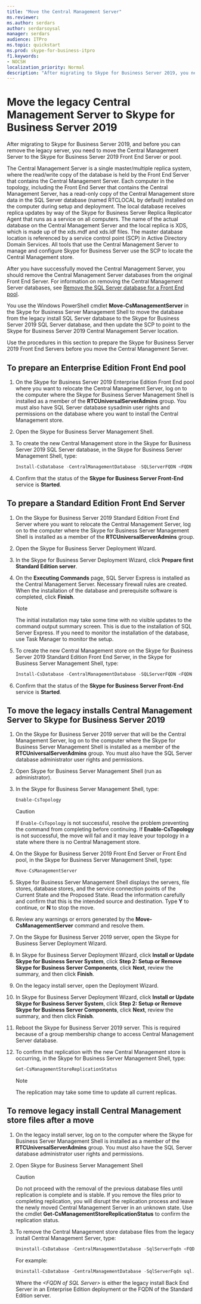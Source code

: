 ```yaml
---
title: "Move the Central Management Server"
ms.reviewer: 
ms.author: serdars
author: serdarsoysal
manager: serdars
audience: ITPro
ms.topic: quickstart
ms.prod: skype-for-business-itpro
f1.keywords:
- NOCSH
localization_priority: Normal
description: "After migrating to Skype for Business Server 2019, you need to move the Central Management Server to the Skype for Business Server 2019 Front End Server or pool, before you can remove the legacy server."
---
```


# Move the legacy Central Management Server to Skype for Business Server 2019

After migrating to Skype for Business Server 2019, and before you can remove the legacy server, you need to move the Central Management Server to the Skype for Business Server 2019 Front End Server or pool. 
  
The Central Management Server is a single master/multiple replica system, where the read/write copy of the database is held by the Front End Server that contains the Central Management Server. Each computer in the topology, including the Front End Server that contains the Central Management Server, has a read-only copy of the Central Management store data in the SQL Server database (named RTCLOCAL by default) installed on the computer during setup and deployment. The local database receives replica updates by way of the Skype for Business Server Replica Replicator Agent that runs as a service on all computers. The name of the actual database on the Central Management Server and the local replica is XDS, which is made up of the xds.mdf and xds.ldf files. The master database location is referenced by a service control point (SCP) in Active Directory Domain Services. All tools that use the Central Management Server to manage and configure Skype for Business Server use the SCP to locate the Central Management store.
  
After you have successfully moved the Central Management Server, you should remove the Central Management Server databases from the original Front End Server. For information on removing the Central Management Server databases, see [Remove the SQL Server database for a Front End pool](remove-the-sql-server-database-for-a-front-end-pool.md).
  
You use the Windows PowerShell cmdlet **Move-CsManagementServer** in the Skype for Business Server Management Shell to move the database from the legacy install SQL Server database to the Skype for Business Server 2019 SQL Server database, and then update the SCP to point to the Skype for Business Server 2019 Central Management Server location. 
  
Use the procedures in this section to prepare the Skype for Business Server 2019 Front End Servers before you move the Central Management Server.
  
## To prepare an Enterprise Edition Front End pool

1. On the Skype for Business Server 2019 Enterprise Edition Front End pool where you want to relocate the Central Management Server, log on to the computer where the Skype for Business Server Management Shell is installed as a member of the **RTCUniversalServerAdmins** group. You must also have SQL Server database sysadmin user rights and permissions on the database where you want to install the Central Management store. 
    
2. Open the Skype for Business Server Management Shell.
    
3. To create the new Central Management store in the Skype for Business Server 2019 SQL Server database, in the Skype for Business Server Management Shell, type:
    
   ```PowerShell
   Install-CsDatabase -CentralManagementDatabase -SQLServerFQDN <FQDN of your SQL Server> -SQLInstanceName <name of instance>
   ```

4. Confirm that the status of the **Skype for Business Server Front-End** service is **Started**.
    
## To prepare a Standard Edition Front End Server

1. On the Skype for Business Server 2019 Standard Edition Front End Server where you want to relocate the Central Management Server, log on to the computer where the Skype for Business Server Management Shell is installed as a member of the **RTCUniversalServerAdmins** group. 
    
2. Open the Skype for Business Server Deployment Wizard.
    
3. In the Skype for Business Server Deployment Wizard, click **Prepare first Standard Edition server**.
    
4. On the **Executing Commands** page, SQL Server Express is installed as the Central Management Server. Necessary firewall rules are created. When the installation of the database and prerequisite software is completed, click **Finish**.
    
    > [!NOTE]
    > The initial installation may take some time with no visible updates to the command output summary screen. This is due to the installation of SQL Server Express. If you need to monitor the installation of the database, use Task Manager to monitor the setup. 
  
5. To create the new Central Management store on the Skype for Business Server 2019 Standard Edition Front End Server, in the Skype for Business Server Management Shell, type: 
    
   ```PowerShell
   Install-CsDatabase -CentralManagementDatabase -SQLServerFQDN <FQDN of your Standard Edition Server> -SQLInstanceName <name of instance - RTC by default>
   ```

6. Confirm that the status of the **Skype for Business Server Front-End** service is **Started**.
    
## To move the legacy installs Central Management Server to Skype for Business Server 2019

1. On the Skype for Business Server 2019 server that will be the Central Management Server, log on to the computer where the Skype for Business Server Management Shell is installed as a member of the **RTCUniversalServerAdmins** group. You must also have the SQL Server database administrator user rights and permissions. 
    
2. Open Skype for Business Server Management Shell (run as administrator).
    
3. In the Skype for Business Server Management Shell, type: 
    
   ```PowerShell
   Enable-CsTopology
   ```

    > [!CAUTION]
    > If `Enable-CsTopology` is not successful, resolve the problem preventing the command from completing before continuing. If **Enable-CsTopology** is not successful, the move will fail and it may leave your topology in a state where there is no Central Management store. 
  
4. On the Skype for Business Server 2019 Front End Server or Front End pool, in the Skype for Business Server Management Shell, type: 
    
   ```PowerShell
   Move-CsManagementServer
   ```

5. Skype for Business Server Management Shell displays the servers, file stores, database stores, and the service connection points of the Current State and the Proposed State. Read the information carefully and confirm that this is the intended source and destination. Type **Y** to continue, or **N** to stop the move. 
    
6. Review any warnings or errors generated by the **Move-CsManagementServer** command and resolve them. 
    
7. On the Skype for Business Server 2019 server, open the Skype for Business Server Deployment Wizard. 
    
8. In Skype for Business Server Deployment Wizard, click **Install or Update Skype for Business Server System**, click **Step 2: Setup or Remove Skype for Business Server Components**, click **Next**, review the summary, and then click **Finish**. 
    
9. On the legacy install server, open the Deployment Wizard. 
    
10. In Skype for Business Server Deployment Wizard, click **Install or Update Skype for Business Server System**, click **Step 2: Setup or Remove Skype for Business Server Components**, click **Next**, review the summary, and then click **Finish**. 
    
11. Reboot the Skype for Business Server 2019 server. This is required because of a group membership change to access Central Management Server database.
    
12. To confirm that replication with the new Central Management store is occurring, in the Skype for Business Server Management Shell, type: 
    
    ```PowerShell
    Get-CsManagementStoreReplicationStatus
    ```

    > [!NOTE]
    > The replication may take some time to update all current replicas. 
  
## To remove legacy install Central Management store files after a move

1. On the legacy install server, log on to the computer where the Skype for Business Server Management Shell is installed as a member of the **RTCUniversalServerAdmins** group. You must also have the SQL Server database administrator user rights and permissions. 
    
2. Open Skype for Business Server Management Shell
    
    > [!CAUTION]
    > Do not proceed with the removal of the previous database files until replication is complete and is stable. If you remove the files prior to completing replication, you will disrupt the replication process and leave the newly moved Central Management Server in an unknown state. Use the cmdlet **Get-CsManagementStoreReplicationStatus** to confirm the replication status. 
  
3. To remove the Central Management store database files from the legacy install Central Management Server, type:
    
   ```PowerShell
   Uninstall-CsDatabase -CentralManagementDatabase -SqlServerFqdn <FQDN of SQL Server> -SqlInstanceName <Name of source server>
   ```

    For example:
    
   ```PowerShell
   Uninstall-CsDatabase -CentralManagementDatabase -SqlServerFqdn sql.contoso.net -SqlInstanceName rtc
   ```

    Where the  _\<FQDN of SQL Server\>_ is either the legacy install Back End Server in an Enterprise Edition deployment or the FQDN of the Standard Edition server. 
    

